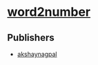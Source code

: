 # [word2number](https://pypi.org/project/word2number)



## Publishers
- [akshaynagpal](https://pypi.org/user/akshaynagpal)

